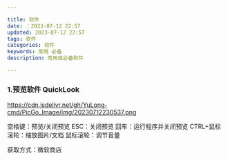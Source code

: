 ```yaml
---

title: 软件
date: ：2023-07-12 22:57
updated: 2023-07-12 22:57
tags: 软件
categories: 软件
keywords: 常用 必备
description: 常用或必备软件

---
```


### 1.预览软件   QuickLook
https://cdn.jsdelivr.net/gh/YuLong-cmd/PicGo_Image/img/20230712230537.png

空格键：预览/关闭预览
ESC：关闭预览
回车：运行程序并关闭预览
CTRL+鼠标滚轮：缩放图片/文档
鼠标滚轮：调节音量

获取方式：微软商店


